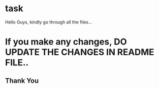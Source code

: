 # task

Hello Guys,
kindly go through all the files...

# If you make any changes, DO UPDATE THE CHANGES IN README FILE..

## Thank You
